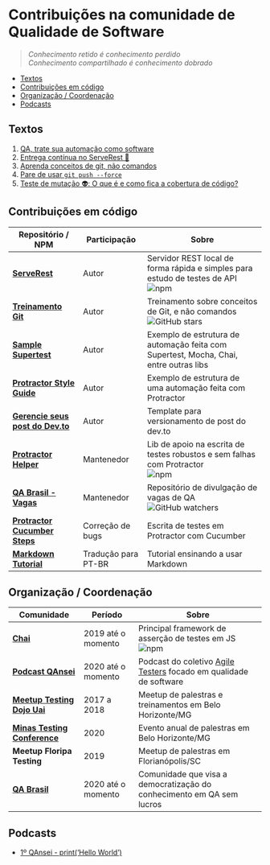 # Contribuições na comunidade de Qualidade de Software

> _Conhecimento retido é conhecimento perdido_<BR>
> _Conhecimento compartilhado é conhecimento dobrado_

- [Textos](#textos)
- [Contribuições em código](#contribuições-em-código)
- [Organização / Coordenação](#organização--coordenação)
- [Podcasts](#podcasts)

## Textos

1. [QA, trate sua automação como software](https://dev.to/paulogoncalvesbh/qa-trate-sua-automacao-como-software-noo)
1. [Entrega contínua no ServeRest 🚀](https://dev.to/paulogoncalvesbh/entrega-continua-no-serverest-hg3)
1. [Aprenda conceitos de git, não comandos](https://dev.to/paulogoncalvesbh/aprenda-conceitos-de-git-nao-comandos-4il3)
1. [Pare de usar `git push --force`](https://dev.to/paulogoncalvesbh/pare-de-usar-git-push-force-4ngd)
1. [Teste de mutação 👽: O que é e como fica a cobertura de código?](https://dev.to/paulogoncalvesbh/testes-de-mutacao-1c7p)

## Contribuições em código

| Repositório / NPM | Participação | Sobre |
|--|--|--|
| **[ServeRest](https://www.npmjs.com/package/serverest)** | Autor | Servidor REST local de forma rápida e simples para estudo de testes de API <br> ![npm](https://img.shields.io/npm/dt/serverest?style=flat-square) |
| **[Treinamento Git](https://github.com/PauloGoncalvesBH/treinamento-git)** | Autor | Treinamento sobre conceitos de Git, e não comandos <br> ![GitHub stars](https://img.shields.io/github/stars/paulogoncalvesbh/treinamento-git?style=flat-square) |
| **[Sample Supertest](https://github.com/PauloGoncalvesBH/sample-supertest/)** | Autor | Exemplo de estrutura de automação feita com Supertest, Mocha, Chai, entre outras libs |
| **[Protractor Style Guide](https://github.com/PauloGoncalvesBH/protractor-style-guide)** | Autor | Exemplo de estrutura de uma automação feita com Protractor |
| **[Gerencie seus post do Dev.to](https://github.com/PauloGoncalvesBH/gerencie-seus-posts-do-dev.to)** | Autor | Template para versionamento de post do dev.to |
| **[Protractor Helper](https://www.npmjs.com/package/protractor-helper)** | Mantenedor | Lib de apoio na escrita de testes robustos e sem falhas com Protractor <br> ![npm](https://img.shields.io/npm/dm/protractor-helper?style=flat-square) |
| **[QA Brasil - Vagas](https://github.com/qa-brasil/vagas)** | Mantenedor | Repositório de divulgação de vagas de QA <br> ![GitHub watchers](https://img.shields.io/github/watchers/qa-brasil/vagas?style=flat-square) |
| **[Protractor Cucumber Steps](https://github.com/Marketionist/protractor-cucumber-steps/)** | Correção de bugs | Escrita de testes em Protractor com Cucumber |
| **[Markdown Tutorial](https://agea.github.io/tutorial.md/)** | Tradução para PT-BR | Tutorial ensinando a usar Markdown |

## Organização / Coordenação

| Comunidade | Período | Sobre |
|--|--|--|
| **[Chai](https://github.com/chaijs/chai)** | 2019 até o momento | Principal framework de asserção de testes em JS <br> ![npm](https://img.shields.io/npm/dm/chai?style=flat-square) |
| **[Podcast QAnsei](https://anchor.fm/qansei)** | 2020 até o momento | Podcast do coletivo [Agile Testers](https://agiletesters.com.br/) focado em qualidade de software |
| **[Meetup Testing Dojo Uai](https://www.meetup.com/pt-BR/Testing-Dojo-Uai/)** | 2017 a 2018 | Meetup de palestras e treinamentos em Belo Horizonte/MG |
| **[Minas Testing Conference](http://minastestingconference.com.br/)** | 2020 | Evento anual de palestras em Belo Horizonte/MG |
| **Meetup Floripa Testing** | 2019 | Meetup de palestras em Florianópolis/SC |
| **[QA Brasil](https://github.com/qa-brasil)** | 2020 até o momento | Comunidade que visa a democratização do conhecimento em QA sem lucros |

## Podcasts

- [1º QAnsei - print(‘Hello World’)](https://anchor.fm/qansei/episodes/printHello-World-ed4jui/a-a20jvmg)
